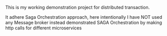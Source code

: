 This is my working demonstration project for distributed transaction.

It adhere Saga Orchestration approach, here intentionally I have NOT used any Message broker instead demonstrated SAGA Orchestration by making http calls for different microservices
